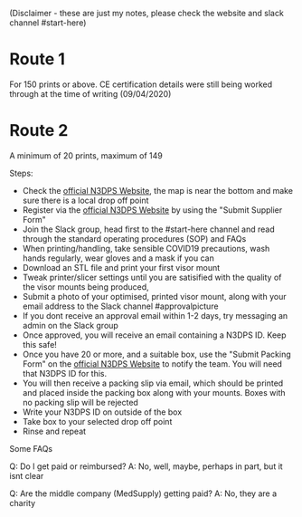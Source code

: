 (Disclaimer - these are just my notes, please check the website and slack channel #start-here)

# Route 1 

For 150 prints or above. CE certification details were still being worked through at the time of writing (09/04/2020)

# Route 2

A minimum of 20 prints, maximum of 149

Steps:

- Check the [official N3DPS Website](https://national3dprintingsociety.co.uk/medical-am-covid-19/), the map is near the bottom and make sure there is a local drop off point
- Register via the [official N3DPS Website](https://national3dprintingsociety.co.uk/medical-am-covid-19/) by using the "Submit Supplier Form"
- Join the Slack group, head first to the #start-here channel and read through the standard operating procedures (SOP) and FAQs
- When printing/handling, take sensible COVID19 precautions, wash hands regularly, wear gloves and a mask if you can
- Download an STL file and print your first visor mount 
- Tweak printer/slicer settings until you are satisified with the quality of the visor mounts being produced, 
- Submit a photo of your optimised, printed visor mount, along with your email address to the Slack channel #approvalpicture
- If you dont receive an approval email within 1-2 days, try messaging an admin on the Slack group
- Once approved, you will receive an email containing a N3DPS ID. Keep this safe!
- Once you have 20 or more, and a suitable box, use the "Submit Packing Form" on the [official N3DPS Website](https://national3dprintingsociety.co.uk/medical-am-covid-19/) to notify the team. You will need that N3DPS ID for this.
- You will then receive a packing slip via email, which should be printed and placed inside the packing box along with your mounts. Boxes with no packing slip will be rejected
- Write your N3DPS ID on outside of the box
- Take box to your selected drop off point
- Rinse and repeat


Some FAQs

Q: Do I get paid or reimbursed?
A: No, well, maybe, perhaps in part, but it isnt clear

Q: Are the middle company (MedSupply) getting paid?
A: No, they are a charity

